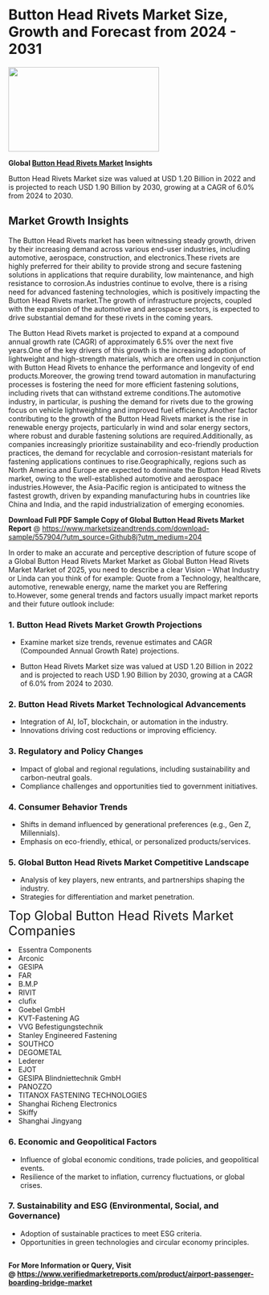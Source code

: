 <H1>Button Head Rivets Market Size, Growth and Forecast from 2024 - 2031</H1><img class="aligncenter size-medium wp-image-584254" src="https://thirdeyenews.in/wp-content/uploads/2024/09/Global-Market-Research-300x168.jpeg" alt="" width="300" height="168" /><p><strong>Global&nbsp;<a href="https://www.marketsizeandtrends.com/download-sample/557904/?utm_source=Github8j?utm_medium=204">Button Head Rivets Market</a> Insights</strong></p><p>Button Head Rivets Market size was valued at USD 1.20 Billion in 2022 and is projected to reach USD 1.90 Billion by 2030, growing at a CAGR of 6.0% from 2024 to 2030.</p><p><h2>Market Growth Insights</h2> <p>The Button Head Rivets market has been witnessing steady growth, driven by their increasing demand across various end-user industries, including automotive, aerospace, construction, and electronics.These rivets are highly preferred for their ability to provide strong and secure fastening solutions in applications that require durability, low maintenance, and high resistance to corrosion.As industries continue to evolve, there is a rising need for advanced fastening technologies, which is positively impacting the Button Head Rivets market.The growth of infrastructure projects, coupled with the expansion of the automotive and aerospace sectors, is expected to drive substantial demand for these rivets in the coming years.</p> <p>The Button Head Rivets market is projected to expand at a compound annual growth rate (CAGR) of approximately 6.5% over the next five years.One of the key drivers of this growth is the increasing adoption of lightweight and high-strength materials, which are often used in conjunction with Button Head Rivets to enhance the performance and longevity of end products.Moreover, the growing trend toward automation in manufacturing processes is fostering the need for more efficient fastening solutions, including rivets that can withstand extreme conditions.The automotive industry, in particular, is pushing the demand for rivets due to the growing focus on vehicle lightweighting and improved fuel efficiency.Another factor contributing to the growth of the Button Head Rivets market is the rise in renewable energy projects, particularly in wind and solar energy sectors, where robust and durable fastening solutions are required.Additionally, as companies increasingly prioritize sustainability and eco-friendly production practices, the demand for recyclable and corrosion-resistant materials for fastening applications continues to rise.Geographically, regions such as North America and Europe are expected to dominate the Button Head Rivets market, owing to the well-established automotive and aerospace industries.However, the Asia-Pacific region is anticipated to witness the fastest growth, driven by expanding manufacturing hubs in countries like China and India, and the rapid industrialization of emerging economies.<p><span class=""><strong>Download Full PDF Sample Copy of Global Button Head Rivets Market Report</strong> @ <a href="https://www.marketsizeandtrends.com/download-sample/557904/?utm_source=Github8j?utm_medium=204" target="_blank">https://www.marketsizeandtrends.com/download-sample/557904/?utm_source=Github8j?utm_medium=204</a></span></p><p>In order to make an accurate and perceptive description of future scope of a Global&nbsp;Button Head Rivets Market Market as Global&nbsp;Button Head Rivets Market Market of 2025, you need to describe a clear Vision &ndash; What Industry or Linda can you think of for example: Quote from a Technology, healthcare, automotive, renewable energy, name the market you are Reffering to.However, some general trends and factors usually impact market reports and their future outlook include:</p><h3>1.&nbsp;<strong>Button Head Rivets Market Growth Projections</strong></h3><ul><li>Examine market size trends, revenue estimates and CAGR (Compounded Annual Growth Rate) projections.</li><li><p>Button Head Rivets Market size was valued at USD 1.20 Billion in 2022 and is projected to reach USD 1.90 Billion by 2030, growing at a CAGR of 6.0% from 2024 to 2030.</p></li></ul><h3>2.&nbsp;<strong>Button Head Rivets Market Technological Advancements</strong></h3><ul><li>Integration of AI, IoT, blockchain, or automation in the industry.</li><li>Innovations driving cost reductions or improving efficiency.</li></ul><h3>3.&nbsp;<strong>Regulatory and Policy Changes</strong></h3><ul><li>Impact of global and regional regulations, including sustainability and carbon-neutral goals.</li><li>Compliance challenges and opportunities tied to government initiatives.</li></ul><h3>4.&nbsp;<strong>Consumer Behavior Trends</strong></h3><ul><li>Shifts in demand influenced by generational preferences (e.g., Gen Z, Millennials).</li><li>Emphasis on eco-friendly, ethical, or personalized products/services.</li></ul><h3>5.&nbsp;<strong>Global Button Head Rivets Market Competitive Landscape</strong></h3><ul><li>Analysis of key players, new entrants, and partnerships shaping the industry.</li><li>Strategies for differentiation and market penetration.</li></ul><p data-pm-slice="1 1 []"><span style="color: inherit; font-family: inherit; font-size: 25px;">Top Global Button Head Rivets Market Companies</span></p><div class="" data-test-id=""><p><li>Essentra Components</li><li> Arconic</li><li> GESIPA</li><li> FAR</li><li> B.M.P</li><li> RIVIT</li><li> clufix</li><li> Goebel GmbH</li><li> KVT-Fastening AG</li><li> VVG Befestigungstechnik</li><li> Stanley Engineered Fastening</li><li> SOUTHCO</li><li> DEGOMETAL</li><li> Lederer</li><li> EJOT</li><li> GESIPA Blindniettechnik GmbH</li><li> PANOZZO</li><li> TITANOX FASTENING TECHNOLOGIES</li><li> Shanghai Richeng Electronics</li><li> Skiffy</li><li> Shanghai Jingyang</li></p></div><h3>6.&nbsp;<strong>Economic and Geopolitical Factors</strong></h3><ul><li>Influence of global economic conditions, trade policies, and geopolitical events.</li><li>Resilience of the market to inflation, currency fluctuations, or global crises.</li></ul><h3>7.&nbsp;<strong>Sustainability and ESG (Environmental, Social, and Governance)</strong></h3><ul><li>Adoption of sustainable practices to meet ESG criteria.</li><li>Opportunities in green technologies and circular economy principles.</li></ul><h2><strong style="font-size: 14px;">For More Information or Query, Visit @&nbsp;</strong><a style="background-color: #ffffff; font-size: 14px;" href="https://www.marketsizeandtrends.com/report/button-head-rivets-market/" target="_blank">https://www.verifiedmarketreports.com/product/airport-passenger-boarding-bridge-market</a></h2>